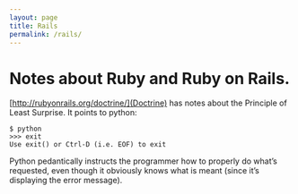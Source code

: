```yaml
---
layout: page
title: Rails
permalink: /rails/
---
```


# Notes about Ruby and Ruby on Rails.

[http://rubyonrails.org/doctrine/](Doctrine) has notes about the Principle of Least Surprise. It points to python:

    $ python
    >>> exit
    Use exit() or Ctrl-D (i.e. EOF) to exit

Python pedantically instructs the programmer how to properly do what’s requested, even though it obviously knows what is meant (since it’s displaying the error message).

